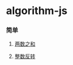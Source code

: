 # algorithm-js

### 简单
1. [两数之和](https://github.com/tfeng-use/algorithm-js/blob/master/easy/1.md)

2. [整数反转](https://github.com/tfeng-use/algorithm-js/blob/master/easy/2.md)